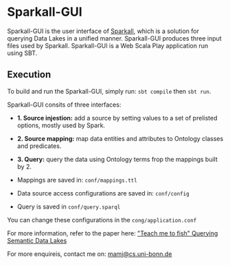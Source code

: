 # Sparkall-GUI
Sparkall-GUI is the user interface of [Sparkall](https://github.com/mnmami/sparkall), which is a solution for querying Data Lakes in a unified manner. Sparkall-GUI produces three input files used by Sparkall. Sparkall-GUI is a Web Scala Play application run using SBT.

## Execution
To build and run the Sparkall-GUI, simply run:
`sbt compile` then
`sbt run`.

Sparkall-GUI consits of three interfaces:
- **1. Source injestion:** add a source by setting values to a set of prelisted options, mostly used by Spark.
- **2. Source mapping:** map data entities and attributes to Ontology classes and predicates.
- **3. Query:** query the data using Ontology terms frop the mappings built by 2.

- Mappings are saved in: `conf/mappings.ttl`
- Data source access configurations are saved in: `conf/config`
- Query is saved in `conf/query.sparql`

You can change these configurations in the `cong/application.conf`

For more information, refer to the paper here: ["Teach me to fish" Querying Semantic Data Lakes](https://www.researchgate.net/publication/322526357_%27Teach_me_to_fish%27_Querying_Semantic_Data_Lakes)

For more enquireis, contact me on: mami@cs.uni-bonn.de
